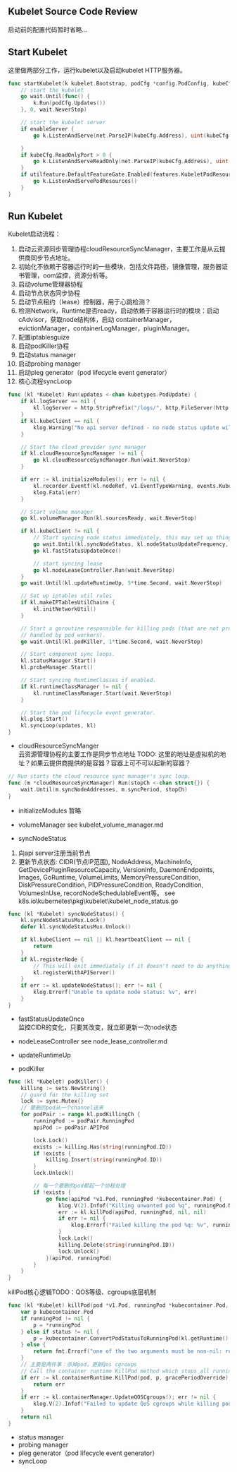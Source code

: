 Kubelet Source Code Review
---

启动前的配置代码暂时省略...

Start Kubelet
---
这里做两部分工作，运行kubelet以及启动kubelet HTTP服务器。
```go
func startKubelet(k kubelet.Bootstrap, podCfg *config.PodConfig, kubeCfg *kubeletconfiginternal.KubeletConfiguration, kubeDeps *kubelet.Dependencies, enableCAdvisorJSONEndpoints, enableServer bool) {
	// start the kubelet
	go wait.Until(func() {
		k.Run(podCfg.Updates())
	}, 0, wait.NeverStop)

	// start the kubelet server
	if enableServer {
		go k.ListenAndServe(net.ParseIP(kubeCfg.Address), uint(kubeCfg.Port), kubeDeps.TLSOptions, kubeDeps.Auth, enableCAdvisorJSONEndpoints, kubeCfg.EnableDebuggingHandlers, kubeCfg.EnableContentionProfiling)

	}
	if kubeCfg.ReadOnlyPort > 0 {
		go k.ListenAndServeReadOnly(net.ParseIP(kubeCfg.Address), uint(kubeCfg.ReadOnlyPort), enableCAdvisorJSONEndpoints)
	}
	if utilfeature.DefaultFeatureGate.Enabled(features.KubeletPodResources) {
		go k.ListenAndServePodResources()
	}
}
```

Run Kubelet
---
Kubelet启动流程：
1. 启动云资源同步管理协程cloudResourceSyncManager，主要工作是从云提供商同步节点地址。
2. 初始化不依赖于容器运行时的一些模块，包括文件路径，镜像管理，服务器证书管理，oom监控，资源分析等。
3. 启动volume管理器协程
4. 启动节点状态同步协程
5. 启动节点租约（lease）控制器，用于心跳检测？
6. 检测Network，Runtime是否ready，启动依赖于容器运行时的模块：启动cAdvisor，获取node结构体，启动
containerManager，evictionManager，containerLogManager，pluginManager。
7. 配置iptablesguize
8. 启动podKiller协程
9. 启动status manager
10. 启动probing manager
11. 启动pleg generator（pod lifecycle event generator）
12. 核心流程syncLoop
```go
func (kl *Kubelet) Run(updates <-chan kubetypes.PodUpdate) {
	if kl.logServer == nil {
		kl.logServer = http.StripPrefix("/logs/", http.FileServer(http.Dir("/var/log/")))
	}
	if kl.kubeClient == nil {
		klog.Warning("No api server defined - no node status update will be sent.")
	}

	// Start the cloud provider sync manager
	if kl.cloudResourceSyncManager != nil {
		go kl.cloudResourceSyncManager.Run(wait.NeverStop)
	}

	if err := kl.initializeModules(); err != nil {
		kl.recorder.Eventf(kl.nodeRef, v1.EventTypeWarning, events.KubeletSetupFailed, err.Error())
		klog.Fatal(err)
	}

	// Start volume manager
	go kl.volumeManager.Run(kl.sourcesReady, wait.NeverStop)

	if kl.kubeClient != nil {
		// Start syncing node status immediately, this may set up things the runtime needs to run.
		go wait.Until(kl.syncNodeStatus, kl.nodeStatusUpdateFrequency, wait.NeverStop)
		go kl.fastStatusUpdateOnce()

		// start syncing lease
		go kl.nodeLeaseController.Run(wait.NeverStop)
	}
	go wait.Until(kl.updateRuntimeUp, 5*time.Second, wait.NeverStop)

	// Set up iptables util rules
	if kl.makeIPTablesUtilChains {
		kl.initNetworkUtil()
	}

	// Start a goroutine responsible for killing pods (that are not properly
	// handled by pod workers).
	go wait.Until(kl.podKiller, 1*time.Second, wait.NeverStop)

	// Start component sync loops.
	kl.statusManager.Start()
	kl.probeManager.Start()

	// Start syncing RuntimeClasses if enabled.
	if kl.runtimeClassManager != nil {
		kl.runtimeClassManager.Start(wait.NeverStop)
	}

	// Start the pod lifecycle event generator.
	kl.pleg.Start()
	kl.syncLoop(updates, kl)
}
```

- cloudResourceSyncManger<br/>
云资源管理协程的主要工作是同步节点地址
TODO: 这里的地址是虚拟机的地址？如果云提供商提供的是容器？容器上可不可以起新的容器？
```go
// Run starts the cloud resource sync manager's sync loop.
func (m *cloudResourceSyncManager) Run(stopCh <-chan struct{}) {
	wait.Until(m.syncNodeAddresses, m.syncPeriod, stopCh)
}
```

- initializeModules
暂略

- volumeManager
see kubelet_volume_manager.md

- syncNodeStatus
1. 向api server注册当前节点
2. 更新节点状态: CIDR(节点IP范围), NodeAddress, MachineInfo, GetDevicePluginResourceCapacity,
VersionInfo, DaemonEndpoints, Images, GoRuntime, VolumeLimits, MemoryPressureCondition,
DiskPressureCondition, PIDPressureCondition, ReadyCondition, VolumesInUse,
recordNodeSchedulableEvent等。 see k8s.io\kubernetes\pkg\kubelet\kubelet_node_status.go
```go
func (kl *Kubelet) syncNodeStatus() {
	kl.syncNodeStatusMux.Lock()
	defer kl.syncNodeStatusMux.Unlock()

	if kl.kubeClient == nil || kl.heartbeatClient == nil {
		return
	}
	if kl.registerNode {
		// This will exit immediately if it doesn't need to do anything.
		kl.registerWithAPIServer()
	}
	if err := kl.updateNodeStatus(); err != nil {
		klog.Errorf("Unable to update node status: %v", err)
	}
}
```

- fastStatusUpdateOnce<br/>
监控CIDR的变化，只要其改变，就立即更新一次node状态

- nodeLeaseController
see node_lease_controller.md

- updateRuntimeUp

- podKiller
```go
func (kl *Kubelet) podKiller() {
	killing := sets.NewString()
	// guard for the killing set
	lock := sync.Mutex{}
	// 要删的pod从一个channel送来
	for podPair := range kl.podKillingCh {
		runningPod := podPair.RunningPod
		apiPod := podPair.APIPod

		lock.Lock()
		exists := killing.Has(string(runningPod.ID))
		if !exists {
			killing.Insert(string(runningPod.ID))
		}
		lock.Unlock()

        // 每一个要删的pod都起一个协程处理
		if !exists {
			go func(apiPod *v1.Pod, runningPod *kubecontainer.Pod) {
				klog.V(2).Infof("Killing unwanted pod %q", runningPod.Name)
				err := kl.killPod(apiPod, runningPod, nil, nil)
				if err != nil {
					klog.Errorf("Failed killing the pod %q: %v", runningPod.Name, err)
				}
				lock.Lock()
				killing.Delete(string(runningPod.ID))
				lock.Unlock()
			}(apiPod, runningPod)
		}
	}
}
```
killPod核心逻辑TODO：QOS等级、cgroups底层机制
```go
func (kl *Kubelet) killPod(pod *v1.Pod, runningPod *kubecontainer.Pod, status *kubecontainer.PodStatus, gracePeriodOverride *int64) error {
	var p kubecontainer.Pod
	if runningPod != nil {
		p = *runningPod
	} else if status != nil {
		p = kubecontainer.ConvertPodStatusToRunningPod(kl.getRuntime().Type(), status)
	} else {
		return fmt.Errorf("one of the two arguments must be non-nil: runningPod, status")
	}
    // 主要是两件事：杀掉pod，更新Qos cgroups
	// Call the container runtime KillPod method which stops all running containers of the pod
	if err := kl.containerRuntime.KillPod(pod, p, gracePeriodOverride); err != nil {
		return err
	}
	if err := kl.containerManager.UpdateQOSCgroups(); err != nil {
		klog.V(2).Infof("Failed to update QoS cgroups while killing pod: %v", err)
	}
	return nil
}
```
- status manager
- probing manager
- pleg generator（pod lifecycle event generator）
- syncLoop
